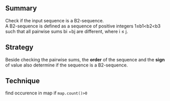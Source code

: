 ## Summary  
Check if the input sequence is a B2-sequence.  
A B2-sequence is defined as a sequence of positive integers 1≤b1<b2<b3 such that all pairwise sums bi +bj are different, where i ≤ j.  

## Strategy  
Beside checking the pairwise sums, the **order** of the sequence and the **sign** of value also determine if the sequence is a B2-sequence.  

## Technique  
find occurence in map if `map.count()>0`  